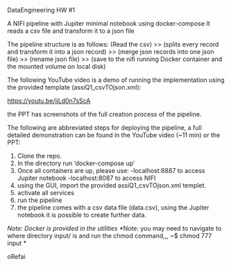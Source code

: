DataEngineering HW #1 

A NIFI pipeline with Jupiter minimal notebook using docker-compose
It reads a csv file and transform it to a json file

The pipeline structure is as follows:
(Read the csv) >> (splits every record and transform it into a json record) >>
(merge json records into one json file) >> (rename json file) >> (save to the nifi running Docker container and the mounted volume on local disk)

The following YouTube video is a demo of running the implementation using the provided template (assiQ1_csvTOjson.xml):    

https://youtu.be/jjLd0n7sScA

the PPT has screenshots of the full creation process of the pipeline.

The following are abbreviated steps for deploying the pipeline, a full detailed demonstration can be found in the YouTube video (~11 min) or the PPT:
1.	Clone the repo.
2.	In the directory run ‘docker-compose up’
3.	Once all containers are up, please use:
-localhost:8887 to access Jupiter notebook 
-localhost:8087 to access NIFI
4. using the GUI, import the provided assiQ1_csvTOjson.xml templet.
5. activate all services
6. run the pipeline
7. the pipeline comes with a csv data file (data.csv), using the Jupiter notebook it is possible to create further data.


*Note: Docker is provided in the utilities*
*Note: you may need to navigate to where directory input/ is and run the chmod command,,,  ~$ chmod 777 input *

oRefai       
